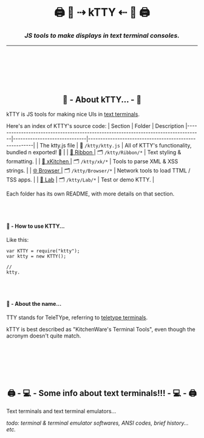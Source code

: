 <!-- Title -->
<h1 align="center">
  🖨 🐯  ⇢ kTTY ⇠  🐯 🖨
</h1>

<!--  Subtitle -->
<h3 align="center">
  <i>JS tools to make displays in text terminal consoles.</i>
</h3>

---

<br /><br /><br /><br /><br />





<h2 align="center"> 🐯  - About kTTY... - 🐯</h2>

kTTY is JS tools for making nice UIs in <a href="#text-terminals">text terminals</a>.  

Here's an index of KTTY's source code:
| Section                                                                            | Folder                       | Description
|------------------------------------------------------------------------------------|------------------------------|-------------------------------------------------------|
| The ktty.js file                                                                   | 📄 `/ktty/ktty.js`           | All of KTTY's functionality, bundled n exported! 🚢   |
| <a href="https://github.com/rooftop-media/ktty/tree/main/Ribbon">🎀 Ribbon </a>    | 🗂 `/ktty/Ribbon/*`          | Text styling & formatting.                            |
| <a href="https://github.com/rooftop-media/ktty/tree/main/xk">🔪 xKitchen </a>      | 🗂 `/ktty/xk/*`              | Tools to parse XML & XSS strings.                     |
| <a href="https://github.com/rooftop-media/ktty/tree/main/Browser">🌐 Browser </a>  | 🗂 `/ktty/Browser/*`         | Network tools to load TTML / TSS apps.                |
| <a href="https://github.com/rooftop-media/ktty/tree/main/Labs">🧪 Lab</a>          | 🗂 `/ktty/Lab/*`             | Test or demo KTTY.                                    |

Each folder has its own README, with more details on that section.

<br /><br />

<h4> 🐯  - How to use KTTY...</h4>

Like this:
```
var KTTY = require("ktty");
var ktty = new KTTY();

//
ktty.
```


<br /><br />

<h4> 🐯  - About the name...</h4>

TTY stands for TeleTYpe, referring to [teletype terminals](https://en.wikipedia.org/wiki/Teletype_Model_33).  

kTTY is best described as "KitchenWare's Terminal Tools", 
even though the acronym doesn't quite match. 

<br /><br /><br /><br /><br />





<h2 align="center">  🖨 - 💻  - Some info about text terminals!!! - 💻 - 🖨 </h2>

<p> Text terminals and text terminal emulators... </p>

<i>todo: terminal & terminal emulator softwares, ANSI codes, brief history... etc.</i>

<br /><br /><br /><br /><br />


